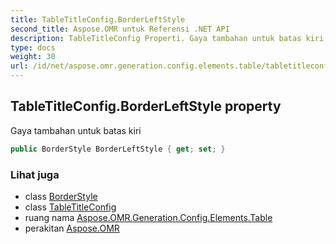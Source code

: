 ```yaml
---
title: TableTitleConfig.BorderLeftStyle
second_title: Aspose.OMR untuk Referensi .NET API
description: TableTitleConfig Properti. Gaya tambahan untuk batas kiri
type: docs
weight: 30
url: /id/net/aspose.omr.generation.config.elements.table/tabletitleconfig/borderleftstyle/
---
```

## TableTitleConfig.BorderLeftStyle property

Gaya tambahan untuk batas kiri

```csharp
public BorderStyle BorderLeftStyle { get; set; }
```

### Lihat juga

* class [BorderStyle](../../../aspose.omr.generation.config/borderstyle/)
* class [TableTitleConfig](../)
* ruang nama [Aspose.OMR.Generation.Config.Elements.Table](../../tabletitleconfig/)
* perakitan [Aspose.OMR](../../../)


